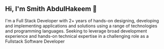 ## Hi, I'm Smith AbdulHakeem 👋
I'm a Full Stack Developer with 2+ years of hands-on designing, developing and implementing applications and solutions using a range of technologies and programming languages.  Seeking to leverage broad development experience and hands-on technical expertise in a challenging role as a Fullstack Software Developer
    
<!--
**smith961/smith961** is a ✨ _special_ ✨ repository because its `README.md` (this file) appears on your GitHub profile.

Here are some ideas to get you started:

- 🔭 I’m currently working on ...
- 🌱 I’m currently learning ...
- 👯 I’m looking to collaborate on ...
- 🤔 I’m looking for help with ...
- 💬 Ask me about ...
- 📫 How to reach me: ...
- 😄 Pronouns: ...
- ⚡ Fun fact: ...
-->
